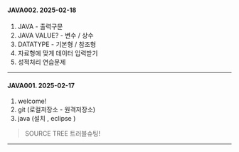 
#### JAVA002. 2025-02-18    
 1. JAVA - 출력구문
 2. JAVA VALUE?  - 변수 / 상수
 3. DATATYPE - 기본형 / 참조형
 4. 자료형에 맞게 데이터 입력받기
 5. 성적처리 연습문제
    

---

#### JAVA001. 2025-02-17    
 1. welcome!
 2. git (로컬저장소 - 원격저장소)
 3. java (설치 , eclipse )

> SOURCE TREE  트러블슈팅!


 ---

 
 

